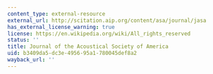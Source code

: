 ```yaml
---
content_type: external-resource
external_url: http://scitation.aip.org/content/asa/journal/jasa
has_external_license_warning: true
license: https://en.wikipedia.org/wiki/All_rights_reserved
status: ''
title: Journal of the Acoustical Society of America
uid: b3409da5-dc3e-4956-95a1-780045def8a2
wayback_url: ''
---
```

